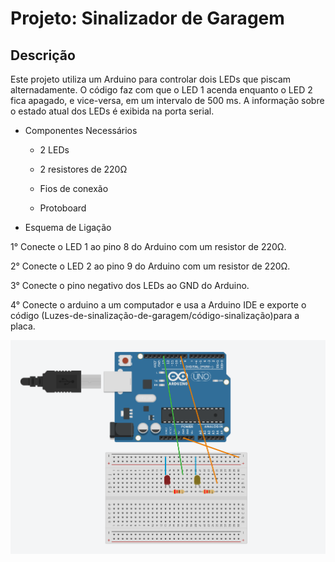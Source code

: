 # Projeto: Sinalizador de Garagem
## Descrição
Este projeto utiliza um Arduino para controlar dois LEDs que piscam alternadamente. O código faz com que o LED 1 acenda enquanto o LED 2 fica apagado, e vice-versa, em um intervalo de 500 ms. A informação sobre o estado atual dos LEDs é exibida na porta serial.

* Componentes Necessários

  * 2 LEDs

  * 2 resistores de 220Ω

  * Fios de conexão

  * Protoboard

 * Esquema de Ligação

  1° Conecte o LED 1 ao pino 8 do Arduino com um resistor de 220Ω.

  2° Conecte o LED 2 ao pino 9 do Arduino com um resistor de 220Ω.

  3° Conecte o pino negativo dos LEDs ao GND do Arduino.

  4° Conecte o arduino a um computador e usa a Arduino IDE e exporte o código (Luzes-de-sinalização-de-garagem/código-sinalização)para a placa.

![.](https://github.com/PedroGomes-Albuquerque/LIA-ATIVIDADES/blob/main/Luzes-de-sinalização-de-garagem/Montagem2.png)


 

